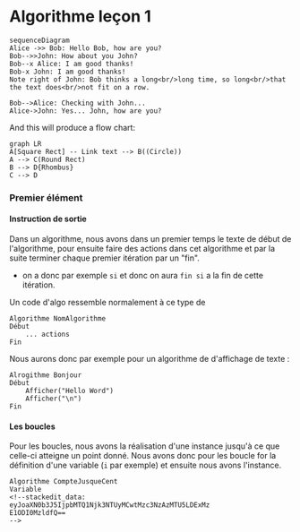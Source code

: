# Algorithme leçon 1
```mermaid
sequenceDiagram
Alice ->> Bob: Hello Bob, how are you?
Bob-->>John: How about you John?
Bob--x Alice: I am good thanks!
Bob-x John: I am good thanks!
Note right of John: Bob thinks a long<br/>long time, so long<br/>that the text does<br/>not fit on a row.

Bob-->Alice: Checking with John...
Alice->John: Yes... John, how are you?
```

And this will produce a flow chart:

```mermaid
graph LR
A[Square Rect] -- Link text --> B((Circle))
A --> C(Round Rect)
B --> D{Rhombus}
C --> D
```
### Premier élément 
#### Instruction de sortie 
Dans un algorithme, nous avons dans un premier temps le texte de début de l'algorithme, pour ensuite faire des actions dans cet algorithme et par la suite terminer chaque premier itération par un "fin". 

- on a donc par exemple `si` et donc on aura `fin si` a la fin de cette itération.

Un code d'algo ressemble normalement à ce type de 
``` algo
Algorithme NomAlgorithme 
Début
	... actions
Fin
```
Nous aurons donc par exemple pour un algorithme de d'affichage de texte : 
```algo 
Alrogithme Bonjour
Début 
	Afficher("Hello Word")
	Afficher("\n")
Fin
```

#### Les boucles 
Pour les boucles, nous avons la réalisation d'une instance jusqu'à ce que celle-ci atteigne un point donné. Nous avons donc pour les boucle for la définition d'une variable (`i` par exemple) et ensuite nous avons l'instance.
```algo
Algorithme CompteJusqueCent
Variable 
<!--stackedit_data:
eyJoaXN0b3J5IjpbMTQ1Njk3NTUyMCwtMzc3NzAzMTU5LDExMz
E1ODI0MzldfQ==
-->